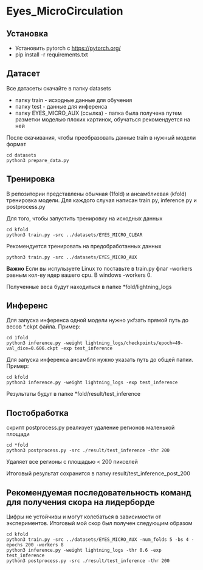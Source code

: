 # Eyes_MicroCirculation

## Установка
* Установить pytorch c https://pytorch.org/
* pip install -r requirements.txt

## Датасет
Все датасеты скачайте в папку datasets
* папку train - исходные данные для обучения
* папку test - данные для инференса
* папку EYES_MICRO_AUX (ссылка) - папка была получена путем разметки моделью плохих картинок, обучаться рекомендуется на ней

После скачивания, чтобы преобразовать данные train в нужный модели формат
```commandline
cd datasets
python3 prepare_data.py
```

## Тренировка
В репозитории представлены обычная (1fold) и ансамблиевая (kfold) тренировка модели.
Для каждого случая написан train.py, inference.py и postprocess.py

Для того, чтобы запустить тренировку на исходных данных
```commandline
cd kfold
python3 train.py -src ../datasets/EYES_MICRO_CLEAR
```
Рекомендуется тренировать на предобработанных данных
```commandline
python3 train.py -src ../datasets/EYES_MICRO_AUX
```
**Важно** Если вы испульзуете Linux то поставьте в train.py флаг -workers равным кол-ву ядер вашего cpu.
В windows -workers 0.

Полученные веса будут находиться в папке *fold/lightning_logs

## Инференс
Для запуска инференса одной модели нужно укfзать прямой путь до весов *.ckpt файла. Пример:
```
cd 1fold
python3 inference.py -weight lightning_logs/checkpoints/epoch=49-val_dice=0.606.ckpt -exp test_inference
```

Для запуска инференса ансамбля нужно указать путь до общей папки. Пример:
```commandline
cd kfold
python3 inference.py -weight lightning_logs -exp test_inference
```
Результаты будут в папке *fold/result/test_inference

## Постобработка
скрипт postprocess.py реализует удаление регионов маленькой площади
```commandline
cd *fold
python3 postprocess.py -src ./result/test_inference -thr 200
```
Удаляет все регионы с площадью < 200 пикселей

Итоговый результат сохранится в папку result/test_inference_post_200

## Рекомендуемая последовательность команд для получения скора на лидерборде

Цифры не устойчивы и могут колебаться в зависимости от экспериментов.
Итоговый мой скор был получен следующим образом

```commandline
cd kfold
python3 train.py -src ../datasets/EYES_MICRO_AUX -num_folds 5 -bs 4 -epochs 200 -workers 8
python3 inference.py -weight lightning_logs -thr 0.6 -exp test_inference
python3 postprocess.py -src ./result/test_inference -thr 200
```